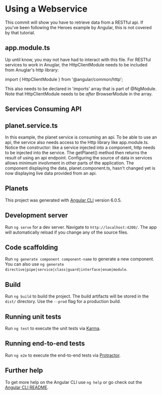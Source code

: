 # Using a Webservice

This commit will show you have to retrieve data from a RESTful api. If you've been following the Heroes example by Angular, this is not covered by that tutorial.

## app.module.ts

Up until know, you may not have had to interact with this file. For RESTful services to work in Anuglar, the HttpClientModule needs to be included from Anuglar's http library:

import { HttpClientModule } from '@angular/common/http';

This also needs to be declared in 'imports' array that is part of @NgModule. Note that HttpClientModule needs to be *after* BrowserModule in the array.

## Services Consuming API

## planet.service.ts

In this example, the planet service is consuming an api. To be able to use an api, the service also needs access to the Http library like app.module.ts. Notice the constructor: like a service injected into a component, http needs to be injected into the service. The getPlanet() method then returns the result of using an api endpoint. Configuring the source of data in services allows minimum involvment in other parts of the application. The component displaying the data, planet.component.ts, hasn't changed yet is now displaying live data provided from an api.

## Planets

This project was generated with [Angular CLI](https://github.com/angular/angular-cli) version 6.0.5.

## Development server

Run `ng serve` for a dev server. Navigate to `http://localhost:4200/`. The app will automatically reload if you change any of the source files.

## Code scaffolding

Run `ng generate component component-name` to generate a new component. You can also use `ng generate directive|pipe|service|class|guard|interface|enum|module`.

## Build

Run `ng build` to build the project. The build artifacts will be stored in the `dist/` directory. Use the `--prod` flag for a production build.

## Running unit tests

Run `ng test` to execute the unit tests via [Karma](https://karma-runner.github.io).

## Running end-to-end tests

Run `ng e2e` to execute the end-to-end tests via [Protractor](http://www.protractortest.org/).

## Further help

To get more help on the Angular CLI use `ng help` or go check out the [Angular CLI README](https://github.com/angular/angular-cli/blob/master/README.md).

